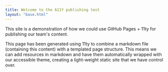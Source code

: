 ```yaml
---
title: Welcome to the A11Y publishing test
layout: "base.html"
---
```


This site is a demonstration of how we could use GitHub Pages + 11ty for publishing our team's content.

This page has been generated using 11ty to combine a markdown file (containing this content) with a templated page structure. This means we can add resources in markdown and have them automatically wrapped with our accessible theme, creating a light-weight static site that we have control over.